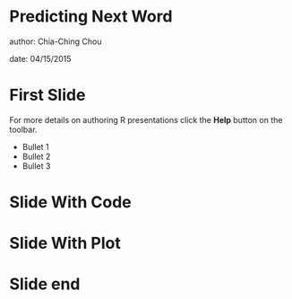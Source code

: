 Predicting Next Word
========================================================







author: Chia-Ching Chou

date: 04/15/2015


First Slide
========================================================

For more details on authoring R presentations click the
**Help** button on the toolbar.

- Bullet 1
- Bullet 2
- Bullet 3

Slide With Code
========================================================



Slide With Plot
========================================================



Slide end
========================================================
